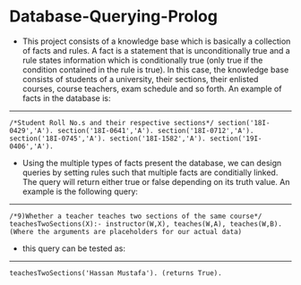 # Database-Querying-Prolog
* This project consists of a knowledge base which is basically a collection of facts and rules. A fact is a statement that is unconditionally true and a rule states information which is conditionally true (only true if the condition contained in the rule is true). In this case, the knowledge base consists of students of a university, their sections, their enlisted courses, course teachers, exam schedule and so forth. An example of facts in the database is:
***
`/*Student Roll No.s and their respective sections*/
section('18I-0429','A').
section('18I-0641','A').
section('18I-0712','A').
section('18I-0745','A').
section('18I-1582','A').
section('19I-0406','A').
`

* Using the multiple types of facts present the database, we can design queries by setting rules such that multiple facts are conditially linked. The query will return either true or false depending on its truth value. An example is the following query:
***
`/*9)Whether a teacher teaches two sections of the same course*/
teachesTwoSections(X):- instructor(W,X), teaches(W,A), teaches(W,B). (Where the arguments are placeholders for our actual data)
`
* this query can be tested as:
*** 
`teachesTwoSections('Hassan Mustafa'). (returns True).
`
